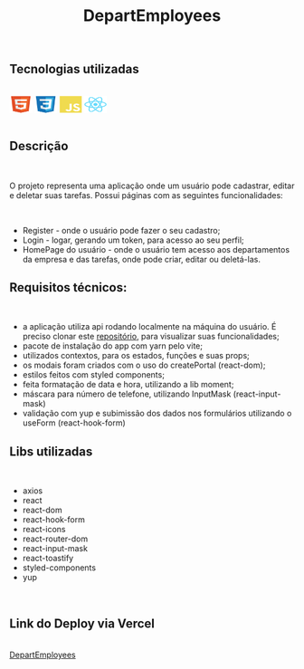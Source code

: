 <h1 align="center" font-family="pattaya">DepartEmployees</h1><br>

<h2 font-family="pattaya">Tecnologias utilizadas</h2>
<div style="display: inline_block"><br>
<img align="center" alt="Alexandra-HTML" height="30" width="40" src="https://raw.githubusercontent.com/devicons/devicon/master/icons/html5/html5-original.svg">
<img align="center" alt="Alexandra-CSS" height="30" width="40" src="https://raw.githubusercontent.com/devicons/devicon/master/icons/css3/css3-original.svg">
<img align="center" alt="Alexandra-Js" height="30" width="40" src="https://raw.githubusercontent.com/devicons/devicon/master/icons/javascript/javascript-plain.svg">
<img align="center" alt="Alexandra-React" height="30" width="40" src="https://raw.githubusercontent.com/devicons/devicon/master/icons/react/react-original.svg">
</div><br>

<h2 font-family="pattaya">Descrição</h2><br>
<p font-family="robotto" font-size="16px" line-height="34px" align="justify">
O projeto representa uma aplicação onde um usuário pode cadastrar, editar e deletar suas tarefas. Possui páginas com as seguintes funcionalidades:
</p><br>

- Register - onde o usuário pode fazer o seu cadastro;
- Login - logar, gerando um token, para acesso ao seu perfil;
- HomePage do usuário - onde o usuário tem acesso aos departamentos da empresa e das tarefas, onde pode criar, editar ou deletá-las.

<h2 font-family="pattaya">Requisitos técnicos:</h2><br>

- a aplicação utiliza api rodando localmente na máquina do usuário. É preciso clonar este <a href="https://github.com/alexandra86/backend-departEmployees-alexandra86" font-family="robotto" font-size="16px">repositório</a>, para visualizar suas funcionalidades;
- pacote de instalação do app com yarn pelo vite;
- utilizados contextos, para os estados, funções e suas props;
- os modais foram criados com o uso do createPortal (react-dom);
- estilos feitos com styled components;
- feita formatação de data e hora, utilizando a lib moment;
- máscara para número de telefone, utilizando InputMask (react-input-mask)
- validação com yup e subimissão dos dados nos formulários utilizando o useForm (react-hook-form)

<h2 font-family="pattaya">Libs utilizadas</h2><br>
<ul style="display: inline_block">
<li font-family="robotto" font-size="16px">axios</li>
<li font-family="robotto" font-size="16px">react</li>
<li font-family="robotto" font-size="16px">react-dom</li>
<li font-family="robotto" font-size="16px">react-hook-form</li>
<li font-family="robotto" font-size="16px">react-icons</li>
<li font-family="robotto" font-size="16px">react-router-dom</li>
<li font-family="robotto" font-size="16px">react-input-mask</li>
<li font-family="robotto" font-size="16px">react-toastify</li>
<li font-family="robotto" font-size="16px">styled-components</li>
<li font-family="robotto" font-size="16px">yup</li>
</ul><br>

<h2 font-family="pattaya">Link do Deploy via Vercel</h2><br>
<a href="https://frontend-depart-employees-alexandra86-alexandra86.vercel.app/" font-family="robotto" font-size="16px">DepartEmployees</a>
